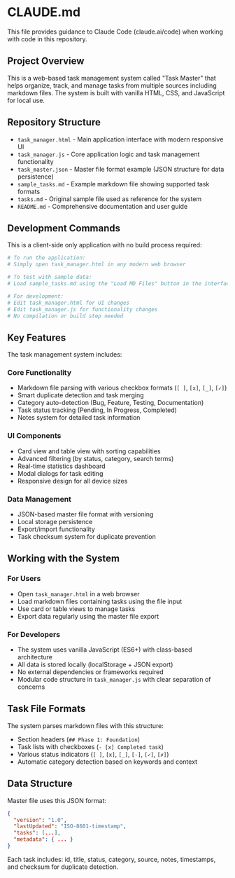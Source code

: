 # CLAUDE.md

This file provides guidance to Claude Code (claude.ai/code) when working with code in this repository.

## Project Overview

This is a web-based task management system called "Task Master" that helps organize, track, and manage tasks from multiple sources including markdown files. The system is built with vanilla HTML, CSS, and JavaScript for local use.

## Repository Structure

- `task_manager.html` - Main application interface with modern responsive UI
- `task_manager.js` - Core application logic and task management functionality
- `task_master.json` - Master file format example (JSON structure for data persistence)
- `sample_tasks.md` - Example markdown file showing supported task formats
- `tasks.md` - Original sample file used as reference for the system
- `README.md` - Comprehensive documentation and user guide

## Development Commands

This is a client-side only application with no build process required:

```bash
# To run the application:
# Simply open task_manager.html in any modern web browser

# To test with sample data:
# Load sample_tasks.md using the "Load MD Files" button in the interface

# For development:
# Edit task_manager.html for UI changes
# Edit task_manager.js for functionality changes
# No compilation or build step needed
```

## Key Features

The task management system includes:

### Core Functionality
- Markdown file parsing with various checkbox formats (`[ ]`, `[x]`, `[_]`, `[✓]`)
- Smart duplicate detection and task merging
- Category auto-detection (Bug, Feature, Testing, Documentation)
- Task status tracking (Pending, In Progress, Completed)
- Notes system for detailed task information

### UI Components
- Card view and table view with sorting capabilities
- Advanced filtering (by status, category, search terms)
- Real-time statistics dashboard
- Modal dialogs for task editing
- Responsive design for all device sizes

### Data Management
- JSON-based master file format with versioning
- Local storage persistence
- Export/import functionality
- Task checksum system for duplicate prevention

## Working with the System

### For Users
- Open `task_manager.html` in a web browser
- Load markdown files containing tasks using the file input
- Use card or table views to manage tasks
- Export data regularly using the master file export

### For Developers
- The system uses vanilla JavaScript (ES6+) with class-based architecture
- All data is stored locally (localStorage + JSON export)
- No external dependencies or frameworks required
- Modular code structure in `task_manager.js` with clear separation of concerns

## Task File Formats

The system parses markdown files with this structure:
- Section headers (`## Phase 1: Foundation`)
- Task lists with checkboxes (`- [x] Completed task`)
- Various status indicators (`[ ]`, `[x]`, `[_]`, `[-]`, `[✓]`, `[✗]`)
- Automatic category detection based on keywords and context

## Data Structure

Master file uses this JSON format:
```json
{
  "version": "1.0",
  "lastUpdated": "ISO-8601-timestamp",
  "tasks": [...],
  "metadata": { ... }
}
```

Each task includes: id, title, status, category, source, notes, timestamps, and checksum for duplicate detection.